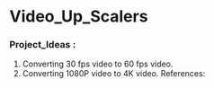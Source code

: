 # Video_Up_Scalers
### Project_Ideas : 
1. Converting 30 fps video to 60 fps video.
2. Converting 1080P video to 4K video.
References:
